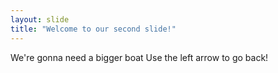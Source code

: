 ```yaml
---
layout: slide
title: "Welcome to our second slide!"
---
```

We're gonna need a bigger boat
Use the left arrow to go back!

